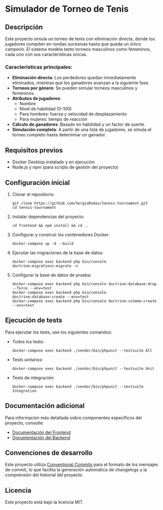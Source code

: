 # Simulador de Torneo de Tenis

## Descripción

Este proyecto simula un torneo de tenis con eliminación directa, donde los jugadores compiten en rondas sucesivas hasta que queda un único campeón. El sistema modela tanto torneos masculinos como femeninos, cada uno con sus características únicas.

### Características principales:

- **Eliminación directa**: Los perdedores quedan inmediatamente eliminados, mientras que los ganadores avanzan a la siguiente fase.
- **Torneos por género**: Se pueden simular torneos masculinos y femeninos.
- **Atributos de jugadores**: 
  - Nombre
  - Nivel de habilidad (0-100)
  - Para hombres: fuerza y velocidad de desplazamiento
  - Para mujeres: tiempo de reacción
- **Cálculo de ganadores**: Basado en habilidad y un factor de suerte.
- **Simulación completa**: A partir de una lista de jugadores, se simula el torneo completo hasta determinar un ganador.

## Requisitos previos

- Docker Desktop instalado y en ejecución
- Node.js y npm (para scripts de gestión del proyecto)

## Configuración inicial

1. Clonar el repositorio:
   ```
   git clone https://github.com/SergioRodas/tennis-tournament.git
   cd tennis-tournament
   ```

2. Instalar dependencias del proyecto:
   ```
   cd frontend && npm install && cd ..
   ```

3. Configurar y construir los contenedores Docker:
   ```
   docker-compose up -d --build
   ```

4. Ejecutar las migraciones de la base de datos:
   ```
   docker-compose exec backend php bin/console doctrine:migrations:migrate -n
   ```

5. Configurar la base de datos de prueba:
   ```
   docker-compose exec backend php bin/console doctrine:database:drop --force --env=test
   docker-compose exec backend php bin/console doctrine:database:create --env=test
   docker-compose exec backend php bin/console doctrine:schema:create --env=test
   ```

## Ejecución de tests

Para ejecutar los tests, use los siguientes comandos:

- Todos los tests:
  ```
  docker-compose exec backend ./vendor/bin/phpunit --testsuite All
  ```

- Tests unitarios:
  ```
  docker-compose exec backend ./vendor/bin/phpunit --testsuite Unit
  ```

- Tests de integración:
  ```
  docker-compose exec backend ./vendor/bin/phpunit --testsuite Integration
  ```

## Documentación adicional

Para información más detallada sobre componentes específicos del proyecto, consulte:

- [Documentación del Frontend](./frontend/README.md)
- [Documentación del Backend](./backend/README.md)

## Convenciones de desarrollo

Este proyecto utiliza [Conventional Commits](https://www.conventionalcommits.org/) para el formato de los mensajes de commit, lo que facilita la generación automática de changelogs y la comprensión del historial del proyecto.

## Licencia
Este proyecto está bajo la licencia MIT.
